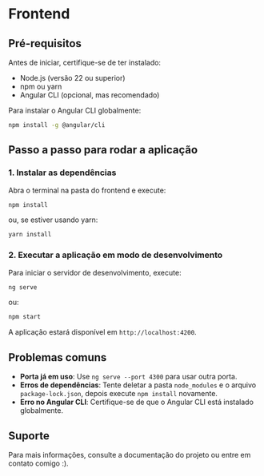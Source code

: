 # Frontend

## Pré-requisitos

Antes de iniciar, certifique-se de ter instalado:
- Node.js (versão 22 ou superior)
- npm ou yarn
- Angular CLI (opcional, mas recomendado)

Para instalar o Angular CLI globalmente:
```bash
npm install -g @angular/cli
```

## Passo a passo para rodar a aplicação

### 1. Instalar as dependências

Abra o terminal na pasta do frontend e execute:

```bash
npm install
```

ou, se estiver usando yarn:

```bash
yarn install
```


### 2. Executar a aplicação em modo de desenvolvimento

Para iniciar o servidor de desenvolvimento, execute:

```bash
ng serve
```

ou:

```bash
npm start
```

A aplicação estará disponível em `http://localhost:4200`.

## Problemas comuns

- **Porta já em uso**: Use `ng serve --port 4300` para usar outra porta.
- **Erros de dependências**: Tente deletar a pasta `node_modules` e o arquivo `package-lock.json`, depois execute `npm install` novamente.
- **Erro no Angular CLI**: Certifique-se de que o Angular CLI está instalado globalmente.

## Suporte

Para mais informações, consulte a documentação do projeto ou entre em contato comigo :).



